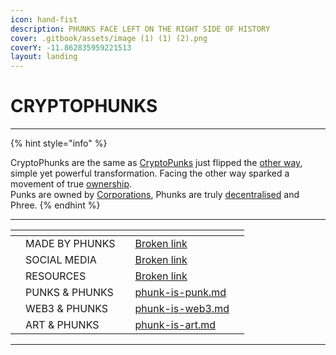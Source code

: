 ```yaml
---
icon: hand-fist
description: PHUNKS FACE LEFT ON THE RIGHT SIDE OF HISTORY
cover: .gitbook/assets/image (1) (1) (2).png
coverY: -11.862835959221513
layout: landing
---
```


# CRYPTOPHUNKS

***

{% hint style="info" %}
<img src=".gitbook/assets/Phunk_4156 (1).png" alt="" data-size="original"><img src=".gitbook/assets/Phunk_4156.png" alt="" data-size="original">

CryptoPhunks are the same as [CryptoPunks](https://www.larvalabs.com/cryptopunks) just flipped the [other way](about/readme/phunk-is-art.md), simple yet powerful transformation. Facing the other way sparked a movement of true [ownership](about/readme/phunk-is-web3.md).\
Punks are owned by [Corporations](https://twitter.com/cryptopunksnfts/status/1502421713153318918?s=20\&t=sf95wtqypGRjjYHGxaH5lg), Phunks are truly [decentralised](about/readme/phunk-is-web3.md) and Phree.
{% endhint %}

***

<table data-view="cards"><thead><tr><th></th><th></th><th></th><th data-hidden data-card-target data-type="content-ref"></th><th data-hidden data-card-cover data-type="files"></th></tr></thead><tbody><tr><td></td><td>MADE BY PHUNKS</td><td></td><td><a href="broken-reference">Broken link</a></td><td></td></tr><tr><td></td><td>SOCIAL MEDIA</td><td></td><td><a href="broken-reference">Broken link</a></td><td></td></tr><tr><td></td><td>RESOURCES</td><td></td><td><a href="broken-reference">Broken link</a></td><td></td></tr><tr><td></td><td>PUNKS &#x26; PHUNKS</td><td></td><td><a href="about/readme/phunk-is-punk.md">phunk-is-punk.md</a></td><td></td></tr><tr><td></td><td>WEB3 &#x26; PHUNKS</td><td></td><td><a href="about/readme/phunk-is-web3.md">phunk-is-web3.md</a></td><td></td></tr><tr><td></td><td>ART &#x26; PHUNKS</td><td></td><td><a href="about/readme/phunk-is-art.md">phunk-is-art.md</a></td><td></td></tr></tbody></table>

***
